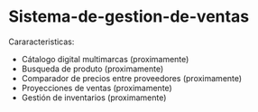 # Sistema-de-gestion-de-ventas
Cararacteristicas:
- Cátalogo digital multimarcas (proximamente)
- Busqueda de produto (proximamente)
- Comparador de precios entre proveedores (proximamente)
- Proyecciones de ventas (proximamente)
- Gestión de inventarios (proximamente)
